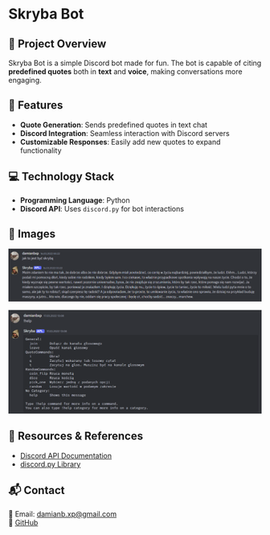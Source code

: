 # Skryba Bot

## 📌 Project Overview
Skryba Bot is a simple Discord bot made for fun. The bot is capable of citing **predefined quotes** both in **text** and **voice**, making conversations more engaging.

## 🔧 Features
- **Quote Generation**: Sends predefined quotes in text chat
- **Discord Integration**: Seamless interaction with Discord servers
- **Customizable Responses**: Easily add new quotes to expand functionality

## 💻 Technology Stack
- **Programming Language**: Python
- **Discord API**: Uses `discord.py` for bot interactions

## 📸 Images
![](img/img1.png)

![](img/img2.png)

## 🔗 Resources & References
- [Discord API Documentation](https://discord.com/developers/docs/intro)
- [discord.py Library](https://discordpy.readthedocs.io/en/stable/)

## 📬 Contact
📧 Email: damianb.xp@gmail.com  
🐙 [GitHub](https://github.com/damianbxp)  

